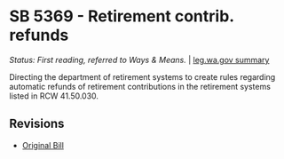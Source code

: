 # SB 5369 - Retirement contrib. refunds
*Status: First reading, referred to Ways & Means.* | [leg.wa.gov summary](https://app.leg.wa.gov/billsummary?BillNumber=5369&Year=2021)

Directing the department of retirement systems to create rules regarding automatic refunds of retirement contributions in the retirement systems listed in RCW 41.50.030.

## Revisions
* [Original Bill](1/)